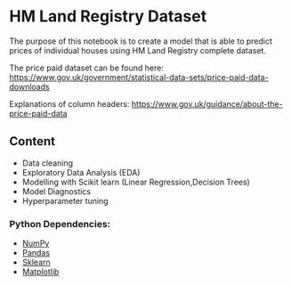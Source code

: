 # HM Land Registry Dataset

The purpose of this notebook is to create a model that is able to predict prices of individual houses using HM Land Registry complete dataset.

The price paid dataset can be found here: https://www.gov.uk/government/statistical-data-sets/price-paid-data-downloads

Explanations of column headers: https://www.gov.uk/guidance/about-the-price-paid-data


## Content

- Data cleaning
- Exploratory Data Analysis (EDA)
- Modelling with Scikit learn (Linear Regression,Decision Trees)
- Model Diagnostics 
- Hyperparameter tuning 

### Python Dependencies:
* [NumPy](http://www.numpy.org/)
* [Pandas](http://pandas.pydata.org/)
* [Sklearn](https://scikit-learn.org/stable/)
* [Matplotlib](http://matplotlib.org/)
